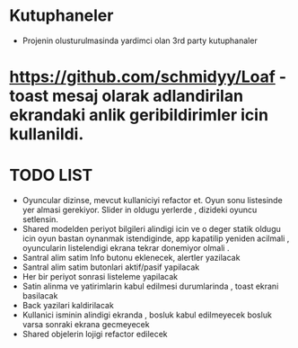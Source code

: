 # Kutuphaneler

- Projenin olusturulmasinda yardimci olan 3rd party kutuphanaler
# https://github.com/schmidyy/Loaf - toast mesaj olarak adlandirilan ekrandaki anlik geribildirimler icin kullanildi.

#  TODO LIST

- Oyuncular dizinse, mevcut kullaniciyi refactor et. Oyun sonu listesinde yer almasi gerekiyor. Slider in oldugu yerlerde , dizideki oyuncu setlensin.
- Shared modelden periyot bilgileri alindigi icin ve o deger statik oldugu icin oyun bastan oynanmak istendiginde, app kapatilip yeniden acilmali , oyuncularin listelendigi ekrana tekrar donemiyor olmali .
- Santral alim satim Info butonu eklenecek, alertler yazilacak
- Santral alim satim butonlari aktif/pasif yapilacak
- Her bir periyot sonrasi listeleme yapilacak
- Satin alinma ve yatirimlarin kabul edilmesi durumlarinda , toast ekrani basilacak
- Back yazilari kaldirilacak
- Kullanici isminin alindigi ekranda , bosluk kabul edilmeyecek bosluk varsa sonraki ekrana gecmeyecek
- Shared objelerin lojigi refactor edilecek

